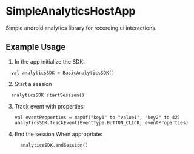 # SimpleAnalyticsHostApp
Simple android analytics library for recording ui interactions.

## Example Usage

1. In the app initialize the SDK:
  
  ``` 
    val analyticsSDK = BasicAnalyticsSDK()
  ```

2. Start a session
  ```
    analyticsSDK.startSession()
  
  ```
3. Track event with properties:
   ```
   val eventProperties = mapOf("key1" to "value1", "key2" to 42)
   analyticsSDK.trackEvent(EventType.BUTTON_CLICK, eventProperties)
   ```
4. End the session When appropriate:

   ```
     analyticsSDK.endSession()
   ```

